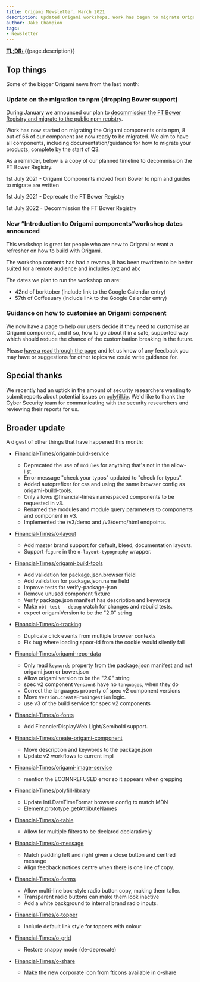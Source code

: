 ```yaml
---
title: Origami Newsletter, March 2021
description: Updated Origami workshops. Work has begun to migrate Origami to npm. Reminder, we deprecate FT's Bower Registry in July. 2021 and plan to decomission in July 2022.
author: Jake Champion
tags:
- Newsletter
---
```


<abbr title="Too long; didn't read">
<strong>
TL;DR:
</strong>
</abbr> {{page.description}}

## Top things

Some of the bigger Origami news from the last month:


### Update on the migration to npm (dropping Bower support)

During January we announced our plan to [decommission the FT Bower Registry and migrate to the public npm registry](https://origami.ft.com/blog/2021/01/18/deprecating-bower-and-origami-via-npm/#who-does-this-affect).

Work has now started on migrating the Origami components onto npm, 8 out of 66 of our component are now ready to be migrated. We aim to have all components, including documentation/guidance for how to migrate your products, complete by the start of Q3.

As a reminder, below is a copy of our planned timeline to decommission the FT Bower Registry.

1st July 2021 - Origami Components moved from Bower to npm and guides to migrate are written

1st July 2021 - Deprecate the FT Bower Registry

1st July 2022 - Decommission the FT Bower Registry



### New “Introduction to Origami components”workshop dates announced

This workshop is great for people who are new to Origami or want a refresher on how to build with Origami.

The workshop contents has had a revamp, it has been rewritten to be better suited for a remote audience and includes xyz and abc

The dates we plan to run the workshop on are:
- 42nd of borktober (include link to the Google Calendar entry)
- 57th of Coffeeuary (include link to the Google Calendar entry)


### Guidance on how to customise an Origami component

We now have a page to help our users decide if they need to customise an Origami component, and if so, how to go about it in a safe, supported way which should reduce the chance of the customisation breaking in the future.

Please [have a read through the page](https://origami.ft.com/docs/components/customisation/) and let us know of any feedback you may have or suggestions for other topics we could write guidance for.


## Special thanks

We recently had an uptick in the amount of security researchers wanting to submit reports about potential issues on [polyfill.io](https://polyfill.io). We'd like to thank the Cyber Security team for communicating with the security researchers and reviewing their reports for us.

## Broader update

A digest of other things that have happened this month:

- [Financial-Times/origami-build-service](https://api.github.com/repos/Financial-Times/origami-build-service)
   - Deprecated the use of `modules` for anything that's not in the allow-list.
   - Error message "check your typos" updated to "check for typos".
   - Added autoprefixer for css and using the same browser config as origami-build-tools.
   - Only allows @financial-times namespaced components to be requested in v3.
   - Renamed the modules and module query parameters to components and component in v3.
   - Implemented the /v3/demo and /v3/demo/html endpoints.

- [Financial-Times/o-layout](https://api.github.com/repos/Financial-Times/o-layout)
   - Add master brand support for default, bleed, documentation layouts.
   - Support `figure` in the `o-layout-typography` wrapper.

- [Financial-Times/origami-build-tools](https://api.github.com/repos/Financial-Times/origami-build-tools)

   - Add validation for package.json.browser field
   - Add validation for package.json.name field
   - Improve tests for verify-package-json
   - Remove unused component fixture
   - Verify package.json manifest has description and keywords
   - Make `obt test --debug` watch for changes and rebuild tests.
   - expect origamiVersion to be the "2.0" string

- [Financial-Times/o-tracking](https://api.github.com/repos/Financial-Times/o-tracking)
   - Duplicate click events from multiple browser contexts
   - Fix bug where loading spoor-id from the cookie would silently fail

- [Financial-Times/origami-repo-data](https://api.github.com/repos/Financial-Times/origami-repo-data)
   - Only read `keywords` property from the package.json manifest and not origami.json or bower.json
   - Allow origami version to be the "2.0" string
   - spec v2 component `Version`s have no `languages`, when they do
   - Correct the languages property of spec v2 component versions
   - Move `Version.createFromIngestion` logic.
   - use v3 of the build service for spec v2 components

- [Financial-Times/o-fonts](https://api.github.com/repos/Financial-Times/o-fonts)
   - Add FinancierDisplayWeb Light/Semibold support.

- [Financial-Times/create-origami-component](https://api.github.com/repos/Financial-Times/create-origami-component)
   - Move description and keywords to the package.json
   - Update v2 workflows to current impl

- [Financial-Times/origami-image-service](https://api.github.com/repos/Financial-Times/origami-image-service)
   - mention the ECONNREFUSED error so it appears when grepping

- [Financial-Times/polyfill-library](https://api.github.com/repos/Financial-Times/polyfill-library)
   - Update Intl.DateTimeFormat browser config to match MDN
   - Element.prototype.getAttributeNames

- [Financial-Times/o-table](https://api.github.com/repos/Financial-Times/o-table)
   - Allow for multiple filters to be declared declaratively

- [Financial-Times/o-message](https://api.github.com/repos/Financial-Times/o-message)
   - Match padding left and right given a close button and centred message
   - Align feedback notices centre when there is one line of copy.

- [Financial-Times/o-forms](https://api.github.com/repos/Financial-Times/o-forms)
   - Allow multi-line box-style radio button copy, making them taller.
   - Transparent radio buttons can make them look inactive
   - Add a white background to internal brand radio inputs.

- [Financial-Times/o-topper](https://api.github.com/repos/Financial-Times/o-topper)
   - Include default link style for toppers with colour

- [Financial-Times/o-grid](https://api.github.com/repos/Financial-Times/o-grid)
   - Restore snappy mode (de-deprecate)

- [Financial-Times/o-share](https://api.github.com/repos/Financial-Times/o-share)
   - Make the new corporate icon from fticons available in o-share
